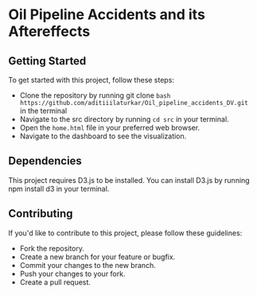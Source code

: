  # Oil Pipeline Accidents and its Aftereffects

## Getting Started


To get started with this project, follow these steps:

- Clone the repository by running git clone  ```bash https://github.com/aditiiilaturkar/Oil_pipeline_accidents_DV.git ``` in the terminal 
- Navigate to the src directory by running ```cd src``` in your terminal.
- Open the ```home.html``` file in your preferred web browser.
- Navigate to the dashboard to see the visualization.

## Dependencies
This project requires D3.js to be installed. You can install D3.js by running npm install d3 in your terminal.

## Contributing

If you'd like to contribute to this project, please follow these guidelines:

- Fork the repository.
- Create a new branch for your feature or bugfix.
- Commit your changes to the new branch.
- Push your changes to your fork.
- Create a pull request.
